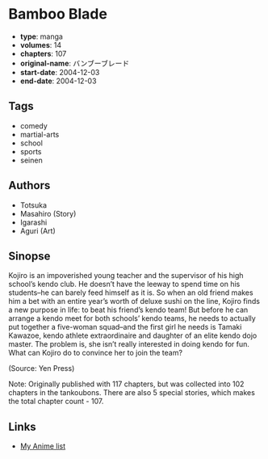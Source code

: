 # Bamboo Blade

-   **type**: manga
-   **volumes**: 14
-   **chapters**: 107
-   **original-name**: バンブーブレード
-   **start-date**: 2004-12-03
-   **end-date**: 2004-12-03

## Tags

-   comedy
-   martial-arts
-   school
-   sports
-   seinen

## Authors

-   Totsuka
-   Masahiro (Story)
-   Igarashi
-   Aguri (Art)

## Sinopse

Kojiro is an impoverished young teacher and the supervisor of his high school’s kendo club. He doesn’t have the leeway to spend time on his students–he can barely feed himself as it is. So when an old friend makes him a bet with an entire year’s worth of deluxe sushi on the line, Kojiro finds a new purpose in life: to beat his friend’s kendo team! But before he can arrange a kendo meet for both schools’ kendo teams, he needs to actually put together a five-woman squad–and the first girl he needs is Tamaki Kawazoe, kendo athlete extraordinaire and daughter of an elite kendo dojo master. The problem is, she isn’t really interested in doing kendo for fun. What can Kojiro do to convince her to join the team?

(Source: Yen Press)

Note: Originally published with 117 chapters, but was collected into 102 chapters in the tankoubons. There are also 5 special stories, which makes the total chapter count - 107.

## Links

-   [My Anime list](https://myanimelist.net/manga/720/Bamboo_Blade)
